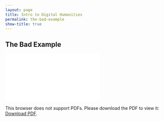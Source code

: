 ```yaml
---
layout: page
title: Intro to Digital Humanities
permalink: the-bad-example
show-title: true
---
```


The Bad Example
--

<object data="assets/pdfs/the-bad-example-english.pdf" type="application/pdf" width="700px" height="700px">
    <embed src="assets/pdfs/the-bad-example-english.pdf">
        <p>This browser does not support PDFs. Please download the PDF to view it: <a href="assets/pdfs/the-bad-example-english.pdf">Download PDF</a>.</p>
    </embed>
</object>
